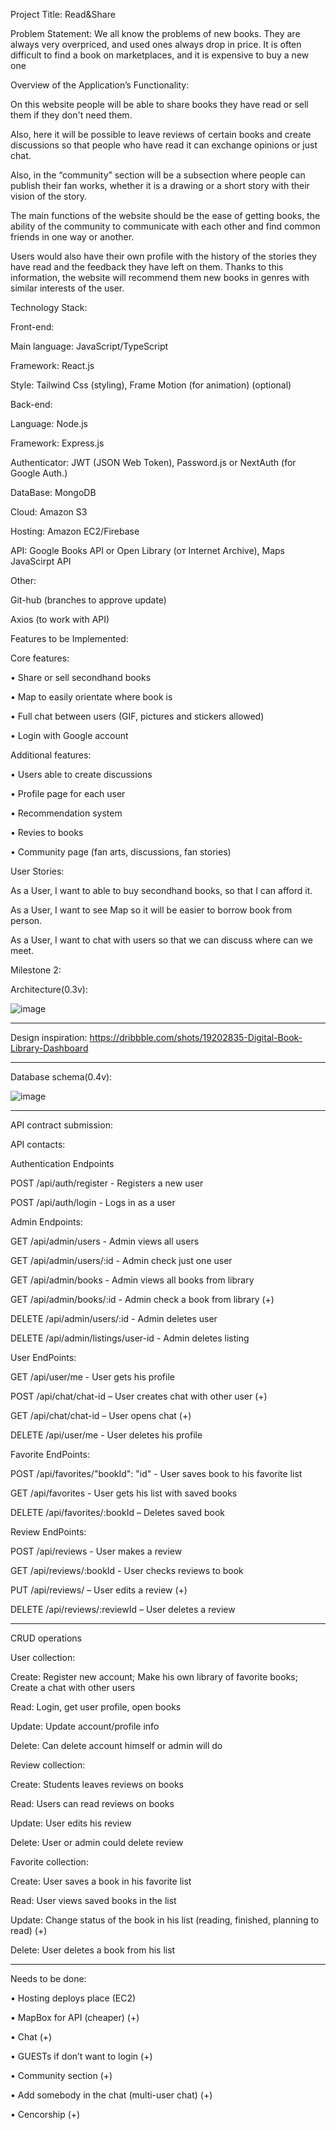 Project Title: Read&Share


Problem Statement: 
We all know the problems of new books. They are always very overpriced, and used ones always drop in price. It is often difficult to find a book on marketplaces, and it is expensive to buy a new one



Overview of the Application’s Functionality:

On this website people will be able to share books they have read or sell them if they don't need them. 

Also, here it will be possible to leave reviews of certain books and create discussions so that people who have read it can exchange opinions or just chat.

Also, in the “community” section will be a subsection where people can publish their fan works, whether it is a drawing or a short story with their vision of the story.

The main functions of the website should be the ease of getting books, the ability of the community to communicate with each other and find common friends in one way or another. 

Users would also have their own profile with the history of the stories they have read and the feedback they have left on them. Thanks to this information, the website will recommend them new books in genres with similar interests of the user.



Technology Stack:


Front-end:

Main language: JavaScript/TypeScript

Framework: React.js

Style: Tailwind Css (styling), Frame Motion (for animation) (optional)


Back-end:

Language: Node.js

Framework: Express.js

Authenticator: JWT (JSON Web Token), Password.js or NextAuth (for Google Auth.)

DataBase: MongoDB

Cloud: Amazon S3

Hosting: Amazon EC2/Firebase

API: Google Books API or Open Library (от Internet Archive), Maps JavaScirpt API	


Other:

Git-hub (branches to approve update)

Axios (to work with API)



Features to be Implemented:


Core features:

•	Share or sell secondhand books

•	Map to easily orientate where book is

•	Full chat between users (GIF, pictures and stickers allowed)

•	Login with Google account


Additional features:

•	Users able to create discussions 

•	Profile page for each user

•	Recommendation system

•	Revies to books 

•	Community page (fan arts, discussions, fan stories)



User Stories:

As a User, I want to able to buy secondhand books, so that I can afford it.

As a User, I want to see Map so it will be easier to borrow book from person.

As a User, I want to chat with users so that we can discuss where can we meet. 



Milestone 2:

Architecture(0.3v):

![image](https://github.com/user-attachments/assets/3df698e5-e3a0-4242-872a-55fb2f5aa277)


------------------------------------------------------------

Design inspiration: https://dribbble.com/shots/19202835-Digital-Book-Library-Dashboard

-----------------------------------------------------------
Database schema(0.4v):

![image](https://github.com/user-attachments/assets/a3306cbb-75de-42f3-ac17-f5c790e9c24b)


-----------------------------------------------------

API contract submission:

API contacts:

Authentication Endpoints

POST /api/auth/register - Registers a new user

POST /api/auth/login - Logs in as a user



Admin Endpoints:

GET /api/admin/users - Admin views all users

GET /api/admin/users/:id - Admin check just one user

GET /api/admin/books - Admin views all books from library

GET /api/admin/books/:id - Admin check a book from library (+)

DELETE /api/admin/users/:id - Admin deletes user

DELETE /api/admin/listings/user-id - Admin deletes listing



User EndPoints:

GET /api/user/me - User gets his profile

POST /api/chat/chat-id – User creates chat with other user (+)

GET /api/chat/chat-id – User opens chat (+)

DELETE /api/user/me - User deletes his profile


Favorite EndPoints:

POST /api/favorites/"bookId": "id" - User saves book to his favorite list

GET  /api/favorites - User gets his list with saved books

DELETE /api/favorites/:bookId – Deletes saved book


Review EndPoints: 

POST /api/reviews - User makes a review

GET /api/reviews/:bookId - User checks reviews to book

PUT /api/reviews/ – User edits a review (+)

DELETE /api/reviews/:reviewId – User deletes a review

-----------------------------------------------------------
CRUD operations

User collection:

Create: Register new account; Make his own library of favorite books; Create a chat with other users

Read: Login, get user profile, open books

Update: Update account/profile info

Delete: Can delete account himself or admin will do



Review collection:

Create: Students leaves reviews on books

Read: Users can read reviews on books

Update: User edits his review

Delete: User or admin could delete review


Favorite collection:

Create: User saves a book in his favorite list

Read: User views saved books in the list

Update: Change status of the book in his list (reading, finished, planning to read) (+)

Delete: User deletes a book from his list 


--------------------------------
Needs to be done:

•	Hosting deploys place (EC2)

•	MapBox for API (cheaper) (+)

•	Chat (+)

•	GUESTs if don’t want to login (+)

•	Community section (+)

•	Add somebody in the chat (multi-user chat) (+)

•	Cencorship (+)
